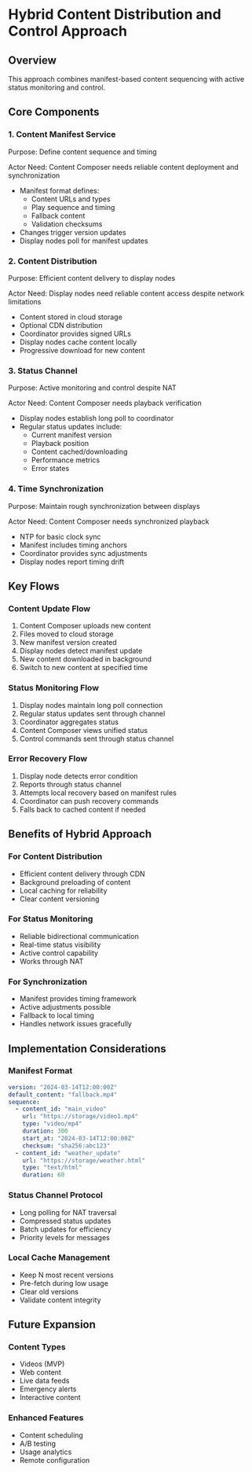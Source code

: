 # Hybrid Content Distribution and Control Approach

## Overview
This approach combines manifest-based content sequencing with active status monitoring and control.

## Core Components

### 1. Content Manifest Service
Purpose: Define content sequence and timing

Actor Need: Content Composer needs reliable content deployment and synchronization
- Manifest format defines:
  * Content URLs and types
  * Play sequence and timing
  * Fallback content
  * Validation checksums
- Changes trigger version updates
- Display nodes poll for manifest updates

### 2. Content Distribution
Purpose: Efficient content delivery to display nodes

Actor Need: Display nodes need reliable content access despite network limitations
- Content stored in cloud storage
- Optional CDN distribution
- Coordinator provides signed URLs
- Display nodes cache content locally
- Progressive download for new content

### 3. Status Channel
Purpose: Active monitoring and control despite NAT

Actor Need: Content Composer needs playback verification
- Display nodes establish long poll to coordinator
- Regular status updates include:
  * Current manifest version
  * Playback position
  * Content cached/downloading
  * Performance metrics
  * Error states

### 4. Time Synchronization
Purpose: Maintain rough synchronization between displays

Actor Need: Content Composer needs synchronized playback
- NTP for basic clock sync
- Manifest includes timing anchors
- Coordinator provides sync adjustments
- Display nodes report timing drift

## Key Flows

### Content Update Flow
1. Content Composer uploads new content
2. Files moved to cloud storage
3. New manifest version created
4. Display nodes detect manifest update
5. New content downloaded in background
6. Switch to new content at specified time

### Status Monitoring Flow
1. Display nodes maintain long poll connection
2. Regular status updates sent through channel
3. Coordinator aggregates status
4. Content Composer views unified status
5. Control commands sent through status channel

### Error Recovery Flow
1. Display node detects error condition
2. Reports through status channel
3. Attempts local recovery based on manifest rules
4. Coordinator can push recovery commands
5. Falls back to cached content if needed

## Benefits of Hybrid Approach

### For Content Distribution
- Efficient content delivery through CDN
- Background preloading of content
- Local caching for reliability
- Clear content versioning

### For Status Monitoring
- Reliable bidirectional communication
- Real-time status visibility
- Active control capability
- Works through NAT

### For Synchronization
- Manifest provides timing framework
- Active adjustments possible
- Fallback to local timing
- Handles network issues gracefully

## Implementation Considerations

### Manifest Format
```yaml
version: "2024-03-14T12:00:00Z"
default_content: "fallback.mp4"
sequence:
  - content_id: "main_video"
    url: "https://storage/video1.mp4"
    type: "video/mp4"
    duration: 300
    start_at: "2024-03-14T12:00:00Z"
    checksum: "sha256:abc123"
  - content_id: "weather_update"
    url: "https://storage/weather.html"
    type: "text/html"
    duration: 60
```

### Status Channel Protocol
- Long polling for NAT traversal
- Compressed status updates
- Batch updates for efficiency
- Priority levels for messages

### Local Cache Management
- Keep N most recent versions
- Pre-fetch during low usage
- Clear old versions
- Validate content integrity

## Future Expansion

### Content Types
- Videos (MVP)
- Web content
- Live data feeds
- Emergency alerts
- Interactive content

### Enhanced Features
- Content scheduling
- A/B testing
- Usage analytics
- Remote configuration